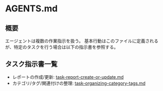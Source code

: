 # AGENTS.md

## 概要

エージェントは複数の作業指示を扱う。
基本行動はこのファイルに定義されるが、特定のタスクを行う場合は以下の指示書を参照する。

## タスク指示書一覧

- レポートの作成/更新: [task-report-create-or-update.md](./task-report-create-or-update.md)
- カテゴリ/タグ/関連付けの整理: [task-organizing-category-tags.md](./task-organizing-category-tags.md)
